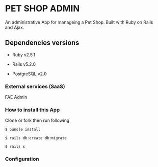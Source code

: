 # PET SHOP ADMIN

An administrative App for manageing a Pet Shop. Built with Ruby on Rails and Ajax.

## Dependencies versions

- Ruby v2.5.1

- Rails v5.2.0

- PostgreSQL v2.0

### External services (SaaS)

FAE Admin

### How to install this App

Clone or fork then run following:

    $ bundle install

    $ rails db:create db:migrate

    $ rails s

### Configuration

